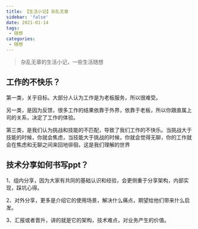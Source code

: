 ```yaml
---
title: 【生活小记】杂乱无章
sidebar: 'false'
date: 2021-01-14
tags:
 - 随想
categories:
 - 随想
---
```


> 杂乱无章的生活小记，一些生活随想
<!-- more -->

## 工作的不快乐？
第一类，关乎目标。大部分人认为工作是为老板服务，所以很难受。

另一类，是因为反馈，很多工作的结果依靠于外界，依靠于老板，所以你跟直属上司的关系，决定了工作的体验。

第三类，是我们认为挑战和技能的不匹配，导致了我们工作的不快乐。当挑战大于技能的时候，你就会焦虑，当技能大于挑战的时候，你就会觉得无聊，你的工作就会在焦虑和无聊之间来回地徘徊，这是我们理解的世界

## 技术分享如何书写ppt？

1、组内分享，因为大家有共同的基础认识和经验，会更侧重于分享架构，内部实现，踩坑心得。

2、对外分享，更多是介绍它的使用场景，解决什么痛点，期望给他们带来什么启发。

3、汇报或者晋升，讲的就是它的架构，技术难点，对业务产生的价值。